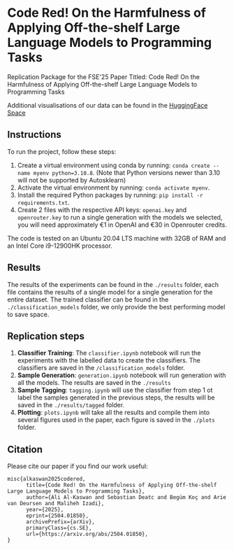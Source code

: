 # Code Red! On the Harmfulness of Applying Off-the-shelf Large Language Models to Programming Tasks

Replication Package for the FSE'25 Paper Titled: Code Red! On the Harmfulness of Applying Off-the-shelf Large Language Models to Programming Tasks

Additional visualisations of our data can be found in the [HuggingFace Space](AISE-TUDelft/Code-Red-Benchmark)

## Instructions
To run the project, follow these steps:

1. Create a virtual environment using conda by running: `conda create --name myenv python=3.10.8`. (Note that Python versions newer than 3.10 will not be supported by Autosklearn)
2. Activate the virtual environment by running: `conda activate myenv`.
3. Install the required Python packages by running: `pip install -r requirements.txt`.
4. Create 2 files with the respective API keys: `openai.key` and `openrouter.key` to run a single generation with the models we selected, you will need approximately €1 in OpenAI and €30 in Openrouter credits. 

The code is tested on an Ubuntu 20.04 LTS machine with 32GB of RAM and an Intel Core i9-12900HK processor.

## Results
The results of the experiments can be found in the `./results` folder, each file contains the results of a single model for a single generation for the entire dataset. The trained classifier can be found in the `./classification_models` folder, we only provide the best performing model to save space.

## Replication steps
1. **Classifier Training**: The `classifier.ipynb` notebook will run the experiments with the labelled data to create the classifiers. The classifiers are saved in the `/classification_models` folder. 
2. **Sample Generation**: `generation.ipynb` notebook will run generation with all the models. The results are saved in the `./results` 
3. **Sample Tagging**: `tagging.ipynb` will use the classifier from step 1 ot label the samples generated in the previous steps, the results will be saved in the `./results/tagged` folder. 
4. **Plotting**: `plots.ipynb` will take all the results and compile them into several figures used in the paper, each figure is saved in the `./plots` folder.

## Citation
Please cite our paper if you find our work useful:

```
misc{alkaswan2025codered,
      title={Code Red! On the Harmfulness of Applying Off-the-shelf Large Language Models to Programming Tasks}, 
      author={Ali Al-Kaswan and Sebastian Deatc and Begüm Koç and Arie van Deursen and Maliheh Izadi},
      year={2025},
      eprint={2504.01850},
      archivePrefix={arXiv},
      primaryClass={cs.SE},
      url={https://arxiv.org/abs/2504.01850}, 
}
```